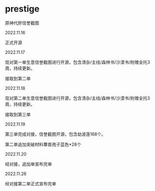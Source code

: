 # prestige
 原神代肝信誉截图
 
2022.11.16

正式开源

2022.11.17

现对第一单生意信誉截图进行开源，包含清杂/主线/森林书/沙漠书/附赠全托3周，持续更新。

接取到第二单

2022.11.18

现对第二单生意信誉截图进行开源，包含清杂/主线/森林书/沙漠书/附赠全托3周，持续更新。

接取到第三单

2022.11.19

第三单完成对接，信誉截图开源，包含劫波莲168个。

第二单追加突破材料蕈兽孢子蓝色*28个

2022.11.20

经对接，追加单宣布完单

2022.11.26

经对接第二单正式宣布完单
